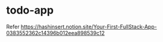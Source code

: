 # todo-app
Refer https://hashinsert.notion.site/Your-First-FullStack-App-0383552362c14396b012eea898539c12
